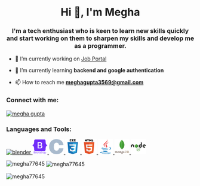 <h1 align="center">Hi 👋, I'm Megha</h1>
<h3 align="center">I'm a tech enthusiast who is keen to learn new skills quickly and start working on them to sharpen my skills and develop me as a programmer.</h3>

- 🔭 I’m currently working on [Job Portal](http://jobone.vercel.app/)

- 🌱 I’m currently learning **backend and google authentication**

- 📫 How to reach me **meghagupta3569@gmail.com**

<h3 align="left">Connect with me:</h3>
<p align="left">
<a href="https://www.linkedin.com/in/megha-gupta-4b5130338/" target="blank"><img align="center" src="https://raw.githubusercontent.com/rahuldkjain/github-profile-readme-generator/master/src/images/icons/Social/linked-in-alt.svg" alt="megha gupta" height="30" width="40" /></a>
</p>

<h3 align="left">Languages and Tools:</h3>
<p align="left"> <a href="https://www.blender.org/" target="_blank" rel="noreferrer"> <img src="https://download.blender.org/branding/community/blender_community_badge_white.svg" alt="blender" width="40" height="40"/> </a> <a href="https://getbootstrap.com" target="_blank" rel="noreferrer"> <img src="https://raw.githubusercontent.com/devicons/devicon/master/icons/bootstrap/bootstrap-plain-wordmark.svg" alt="bootstrap" width="40" height="40"/> </a> <a href="https://www.cprogramming.com/" target="_blank" rel="noreferrer"> <img src="https://raw.githubusercontent.com/devicons/devicon/master/icons/c/c-original.svg" alt="c" width="40" height="40"/> </a> <a href="https://www.w3schools.com/css/" target="_blank" rel="noreferrer"> <img src="https://raw.githubusercontent.com/devicons/devicon/master/icons/css3/css3-original-wordmark.svg" alt="css3" width="40" height="40"/> </a> <a href="https://www.w3.org/html/" target="_blank" rel="noreferrer"> <img src="https://raw.githubusercontent.com/devicons/devicon/master/icons/html5/html5-original-wordmark.svg" alt="html5" width="40" height="40"/> </a> <a href="https://www.java.com" target="_blank" rel="noreferrer"> <img src="https://raw.githubusercontent.com/devicons/devicon/master/icons/java/java-original.svg" alt="java" width="40" height="40"/> </a> <a href="https://www.mongodb.com/" target="_blank" rel="noreferrer"> <img src="https://raw.githubusercontent.com/devicons/devicon/master/icons/mongodb/mongodb-original-wordmark.svg" alt="mongodb" width="40" height="40"/> </a> <a href="https://nodejs.org" target="_blank" rel="noreferrer"> <img src="https://raw.githubusercontent.com/devicons/devicon/master/icons/nodejs/nodejs-original-wordmark.svg" alt="nodejs" width="40" height="40"/> </a> </p>

<p><img align="left" src="https://github-readme-stats.vercel.app/api/top-langs?username=megha77645&show_icons=true&locale=en&layout=compact" alt="megha77645" /></p>

<p>&nbsp;<img align="center" src="https://github-readme-stats.vercel.app/api?username=megha77645&show_icons=true&locale=en" alt="megha77645" /></p>

<p><img align="center" src="https://github-readme-streak-stats.herokuapp.com/?user=megha77645&" alt="megha77645" /></p>
